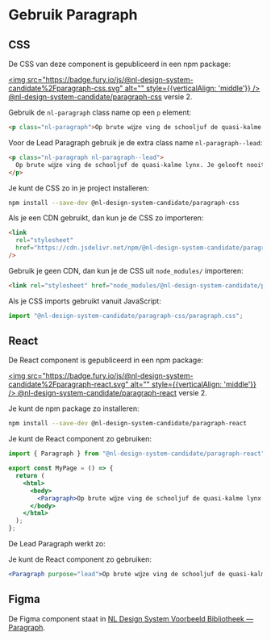 # Gebruik Paragraph

## CSS

De CSS van deze component is gepubliceerd in een npm package:

[<img src="https://badge.fury.io/js/@nl-design-system-candidate%2Fparagraph-css.svg" alt="" style={{verticalAlign: 'middle'}} /> @nl-design-system-candidate/paragraph-css](https://www.npmjs.com/package/@nl-design-system-candidate/paragraph-css)
versie 2.

Gebruik de `nl-paragraph` class name op een `p` element:

```html
<p class="nl-paragraph">Op brute wĳze ving de schooljuf de quasi-kalme lynx.</p>
```

Voor de Lead Paragraph gebruik je de extra class name `nl-paragraph--lead`:

```html
<p class="nl-paragraph nl-paragraph--lead">
  Op brute wĳze ving de schooljuf de quasi-kalme lynx. Je gelooft nooit wat er toen gebeurde!
</p>
```

Je kunt de CSS zo in je project installeren:

```sh
npm install --save-dev @nl-design-system-candidate/paragraph-css
```

Als je een CDN gebruikt, dan kun je de CSS zo importeren:

```html
<link
  rel="stylesheet"
  href="https://cdn.jsdelivr.net/npm/@nl-design-system-candidate/paragraph-css@2/dist/paragraph.css"
/>
```

Gebruik je geen CDN, dan kun je de CSS uit `node_modules/` importeren:

```html
<link rel="stylesheet" href="node_modules/@nl-design-system-candidate/paragraph-css@2/dist/paragraph.css" />
```

Als je CSS imports gebruikt vanuit JavaScript:

```js
import "@nl-design-system-candidate/paragraph-css/paragraph.css";
```

## React

De React component is gepubliceerd in een npm package:

[<img src="https://badge.fury.io/js/@nl-design-system-candidate%2Fparagraph-react.svg" alt="" style={{verticalAlign: 'middle'}} /> @nl-design-system-candidate/paragraph-react](https://www.npmjs.com/package/@nl-design-system-candidate/paragraph-react)
versie 2.

Je kunt de npm package zo installeren:

```sh
npm install --save-dev @nl-design-system-candidate/paragraph-react
```

Je kunt de React component zo gebruiken:

```jsx
import { Paragraph } from "@nl-design-system-candidate/paragraph-react";

export const MyPage = () => {
  return (
    <html>
      <body>
        <Paragraph>Op brute wĳze ving de schooljuf de quasi-kalme lynx.</Paragraph>
      </body>
    </html>
  );
};
```

De Lead Paragraph werkt zo:

Je kunt de React component zo gebruiken:

```jsx
<Paragraph purpose="lead">Op brute wĳze ving de schooljuf de quasi-kalme lynx.</Paragraph>
```

## Figma

De Figma component staat in [NL Design System Voorbeeld Bibliotheek — Paragraph](https://www.figma.com/design/shhwGcqPLi2CapK0P1zz8O/NLDS---Voorbeeld---Bibliotheek?node-id=150-734&node-type=canvas&t=SxsN8cwA5f9cXqQx-0).
